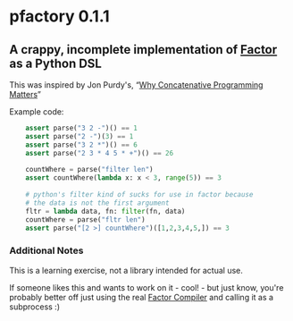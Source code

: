 # pfactory 0.1.1
## A crappy, incomplete implementation of [Factor][0] as a Python DSL

This was inspired by Jon Purdy's, “[Why Concatenative Programming Matters](http://evincarofautumn.blogspot.mx/2012/02/why-concatenative-programming-matters.html)”

Example code:

```python
    assert parse("3 2 -")() == 1
    assert parse("2 -")(3) == 1
    assert parse("3 2 *")() == 6
    assert parse("2 3 * 4 5 * +")() == 26
    
    countWhere = parse("filter len")
    assert countWhere(lambda x: x < 3, range(5)) == 3
    
    # python's filter kind of sucks for use in factor because 
    # the data is not the first argument
    fltr = lambda data, fn: filter(fn, data)
    countWhere = parse("fltr len")
    assert parse("[2 >] countWhere")([1,2,3,4,5,]) == 3
```

### Additional Notes

This is a learning exercise, not a library intended for actual use. 

If someone likes this and wants to work on it - cool! - but just know, you're 
probably better off just using the real [Factor Compiler][0] and calling it
as a subprocess :)


[0]: http://factorcode.org
